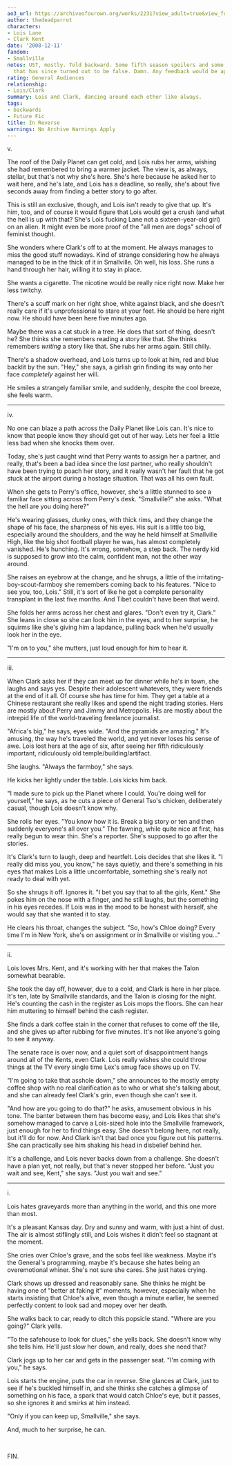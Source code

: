 ```yaml
---
ao3_url: https://archiveofourown.org/works/2231?view_adult=true&view_full_work=true
author: thedeadparrot
characters:
- Lois Lane
- Clark Kent
date: '2008-12-11'
fandom:
- Smallville
notes: UST, mostly. Told backward. Some fifth season spoilers and some speculation
  that has since turned out to be false. Damn. Any feedback would be appreciated.
rating: General Audiences
relationship:
- Lois/Clark
summary: Lois and Clark, dancing around each other like always.
tags:
- backwards
- Future Fic
title: In Reverse
warnings: No Archive Warnings Apply
---
```


v.

The roof of the Daily Planet can get cold, and Lois rubs her arms, wishing she had remembered to bring a warmer jacket. The view is, as always, stellar, but that's not why she's here. She's here because he asked her to wait here, and he's late, and Lois has a deadline, so really, she's about five seconds away from finding a better story to go after.

This is still an exclusive, though, and Lois isn't ready to give that up. It's him, too, and of course it would figure that Lois would get a crush (and what the hell is up with that? She's Lois fucking Lane not a sixteen-year-old girl) on an alien. It might even be more proof of the "all men are dogs" school of feminist thought.

She wonders where Clark's off to at the moment. He always manages to miss the good stuff nowadays. Kind of strange considering how he always managed to be in the thick of it in Smallville. Oh well, his loss. She runs a hand through her hair, willing it to stay in place.

She wants a cigarette. The nicotine would be really nice right now. Make her less twitchy.

There's a scuff mark on her right shoe, white against black, and she doesn't really care if it's unprofessional to stare at your feet. He should be here right now. He should have been here five minutes ago.

Maybe there was a cat stuck in a tree. He does that sort of thing, doesn't he? She thinks she remembers reading a story like that. She thinks remembers *writing* a story like that. She rubs her arms again. Still chilly.

There's a shadow overhead, and Lois turns up to look at him, red and blue backlit by the sun. "Hey," she says, a girlish grin finding its way onto her face *completely* against her will.

He smiles a strangely familiar smile, and suddenly, despite the cool breeze, she feels warm.



---

iv.

No one can blaze a path across the Daily Planet like Lois can. It's nice to know that people know they should get out of her way. Lets her feel a little less bad when she knocks them over.

Today, she's just caught wind that Perry wants to assign her a partner, and really, that's been a bad idea since the *last* partner, who really shouldn't have been trying to poach her story, and it really wasn't her fault that he got stuck at the airport during a hostage situation. That was all his own fault.

When she gets to Perry's office, however, she's a little stunned to see a familiar face sitting across from Perry's desk. "Smallville?" she asks. "What the hell are you doing here?"

He's wearing glasses, clunky ones, with thick rims, and they change the shape of his face, the sharpness of his eyes. His suit is a little too big, especially around the shoulders, and the way he held himself at Smallville High, like the big shot football player he was, has almost completely vanished. He's hunching. It's wrong, somehow, a step back. The nerdy kid is supposed to grow into the calm, confident man, not the other way around.

She raises an eyebrow at the change, and he shrugs, a little of the irritating-boy-scout-farmboy she remembers coming back to his features. "Nice to see you, too, Lois." Still, it's sort of like he got a complete personality transplant in the last five months. And Tibet couldn't have been that weird.

She folds her arms across her chest and glares. "Don't even try it, Clark." She leans in close so she can look him in the eyes, and to her surprise, he squirms like she's giving him a lapdance, pulling back when he'd usually look her in the eye.

"I'm on to you," she mutters, just loud enough for him to hear it.



---

iii.

When Clark asks her if they can meet up for dinner while he's in town, she laughs and says yes. Despite their adolescent whatevers, they were friends at the end of it all. Of course she has time for him. They get a table at a Chinese restaurant she really likes and spend the night trading stories. Hers are mostly about Perry and Jimmy and Metropolis. His are mostly about the intrepid life of the world-traveling freelance journalist.

"Africa's big," he says, eyes wide. "And the pyramids are amazing." It's amusing, the way he's traveled the world, and yet never loses his sense of awe. Lois lost hers at the age of six, after seeing her fifth ridiculously important, ridiculously old temple/building/artifact.

She laughs. "Always the farmboy," she says.

He kicks her lightly under the table. Lois kicks him back.

"I made sure to pick up the Planet where I could. You're doing well for yourself," he says, as he cuts a piece of General Tso's chicken, deliberately casual, though Lois doesn't know why.

She rolls her eyes. "You know how it is. Break a big story or ten and then suddenly everyone's all over you." The fawning, while quite nice at first, has really begun to wear thin. She's a reporter. She's supposed to go after the stories.

It's Clark's turn to laugh, deep and heartfelt. Lois decides that she likes it. "I really did miss you, you know," he says quietly, and there's something in his eyes that makes Lois a little uncomfortable, something she's really not ready to deal with yet.

So she shrugs it off. Ignores it. "I bet you say that to all the girls, Kent." She pokes him on the nose with a finger, and he still laughs, but the something in his eyes recedes. If Lois was in the mood to be honest with herself, she would say that she wanted it to stay.

He clears his throat, changes the subject. "So, how's Chloe doing? Every time I'm in New York, she's on assignment or in Smallville or visiting you..."



---

ii.

Lois loves Mrs. Kent, and it's working with her that makes the Talon somewhat bearable.

She took the day off, however, due to a cold, and Clark is here in her place. It's ten, late by Smallville standards, and the Talon is closing for the night. He's counting the cash in the register as Lois mops the floors. She can hear him muttering to himself behind the cash register.

She finds a dark coffee stain in the corner that refuses to come off the tile, and she gives up after rubbing for five minutes. It's not like anyone's going to see it anyway.

The senate race is over now, and a quiet sort of disappointment hangs around all of the Kents, even Clark. Lois really wishes she could throw things at the TV every single time Lex's smug face shows up on TV.

"I'm going to take that asshole down," she announces to the mostly empty coffee shop with no real clarification as to who or what she's talking about, and she can already feel Clark's grin, even though she can't see it.

"And how are you going to do that?" he asks, amusement obvious in his tone. The banter between them has become easy, and Lois likes that she's somehow managed to carve a Lois-sized hole into the Smallville framework, just enough for her to find things easy. She doesn't belong here, not really, but it'll do for now. And Clark isn't that bad once you figure out his patterns. She can practically see him shaking his head in disbelief behind her.

It's a challenge, and Lois never backs down from a challenge. She doesn't have a plan yet, not really, but that's never stopped her before. "Just you wait and see, Kent," she says. "Just you wait and see."



---

i.

Lois hates graveyards more than anything in the world, and this one more than most.

It's a pleasant Kansas day. Dry and sunny and warm, with just a hint of dust. The air is almost stiflingly still, and Lois wishes it didn't feel so stagnant at the moment.

She cries over Chloe's grave, and the sobs feel like weakness. Maybe it's the General's programming, maybe it's because she hates being an overemotional whiner. She's not sure she cares. She just hates crying.

Clark shows up dressed and reasonably sane. She thinks he might be having one of "better at faking it" moments, however, especially when he starts insisting that Chloe's alive, even though a minute earlier, he seemed perfectly content to look sad and mopey over her death.

She walks back to car, ready to ditch this popsicle stand. "Where are you going?" Clark yells.

"To the safehouse to look for clues," she yells back. She doesn't know why she tells him. He'll just slow her down, and really, does she need that?

Clark jogs up to her car and gets in the passenger seat. "I'm coming with you," he says.

Lois starts the engine, puts the car in reverse. She glances at Clark, just to see if he's buckled himself in, and she thinks she catches a glimpse of something on his face, a spark that would catch Chloe's eye, but it passes, so she ignores it and smirks at him instead.

"Only if you can keep up, Smallville," she says.

And, much to her surprise, he can.

 

FIN.